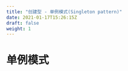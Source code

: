 ```yaml
---
title: "创建型 - 单例模式(Singleton pattern)"
date: 2021-01-17T15:26:15Z
draft: false
weight: 1
---
```



# 单例模式


